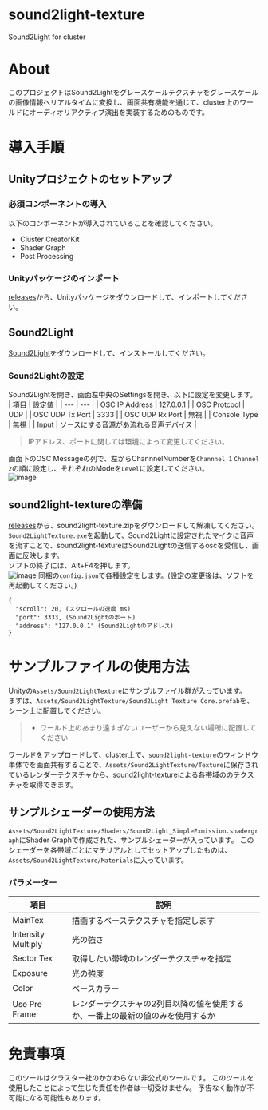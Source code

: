 # sound2light-texture
Sound2Light for cluster


# About
このプロジェクトはSound2Lightをグレースケールテクスチャをグレースケールの画像情報へリアルタイムに変換し、画面共有機能を通じて、cluster上のワールドにオーディオリアクティブ演出を実装するためのものです。

# 導入手順
## Unityプロジェクトのセットアップ
### 必須コンポーネントの導入
以下のコンポーネントが導入されていることを確認してください。
- Cluster CreatorKit
- Shader Graph
- Post Processing
### Unityパッケージのインポート
[releases](https://github.com/Dolphiiiin/sound2light-texture/releases)から、Unityパッケージをダウンロードして、インポートしてください。
## Sound2Light
[Sound2Light](https://github.com/ETCLabs/Sound2Light/releases)をダウンロードして、インストールしてください。
### Sound2Lightの設定
Sound2Lightを開き、画面左中央のSettingsを開き、以下に設定を変更します。
| 項目 | 設定値 |
| --- | --- |
| OSC IP Address | 127.0.0.1 |
| OSC Protcool | UDP |
| OSC UDP Tx Port | 3333 |
| OSC UDP Rx Port | 無視 |
| Console Type | 無視 |
| Input | ソースにする音源があ流れる音声デバイス |

> IPアドレス、ポートに関しては環境によって変更してください。
>
画面下のOSC Messageの列で、左からChannnelNumberを`Channnel 1` `Channel 2`の順に設定し、それぞれのModeを`Level`に設定してください。  
![image](https://github.com/Dolphiiiin/sound2light-texture/assets/42102311/63f33f00-df66-43b6-b7c6-7f853f20e557)

## sound2light-textureの準備
[releases](https://github.com/Dolphiiiin/sound2light-texture/releases)から、sound2light-texture.zipをダウンロードして解凍してください。  
`Sound2LightTexture.exe`を起動して、Sound2Lightに設定されたマイクに音声を流すことで、sound2light-textureはSound2Lightの送信するoscを受信し、画面に反映します。  
ソフトの終了には、Alt+F4を押します。  
![image](https://github.com/Dolphiiiin/sound2light-texture/assets/42102311/a8e55051-1109-4d5c-90b5-f6942e832845)
同梱の`config.json`で各種設定をします。(設定の変更後は、ソフトを再起動してください。)
```
{
  "scroll": 20, (スクロールの速度 ms)
  "port": 3333, (Sound2Lightのポート)
  "address": "127.0.0.1" (Sound2Lightのアドレス)
}
```

# サンプルファイルの使用方法
Unityの`Assets/Sound2LightTexture`にサンプルファイル群が入っています。  
まずは、`Assets/Sound2LightTexture/Sound2Light Texture Core.prefab`を、シーン上に配置してください。
> * ワールド上のあまり遠すぎないユーザーから見えない場所に配置してください
>
ワールドをアップロードして、cluster上で、`sound2light-texture`のウィンドウ単体でを画面共有することで、`Assets/Sound2LightTexture/Texture`に保存されているレンダーテクスチャから、sound2light-textureによる各帯域ののテクスチャを取得できます。

## サンプルシェーダーの使用方法
`Assets/Sound2LightTexture/Shaders/Sound2Light_SimpleExmission.shadergraph`にShader Graphで作成された、サンプルシェーダーが入っています。
このシェーダーを各帯域ごとにマテリアルとしてセットアップしたものは、`Assets/Sound2LightTexture/Materials`に入っています。
### パラメーター
| 項目 | 説明 |
| --- | --- |
| MainTex | 描画するベーステクスチャを指定します |
| Intensity Multiply | 光の強さ |
| Sector Tex | 取得したい帯域のレンダーテクスチャを指定 |
| Exposure | 光の強度 |
| Color | ベースカラー |
| Use Pre Frame | レンダーテクスチャの2列目以降の値を使用するか、一番上の最新の値のみを使用するか |

# 免責事項
このツールはクラスター社のかかわらない非公式のツールです。
このツールを使用したことによって生じた責任を作者は一切受けません。
予告なく動作が不可能になる可能性もあります。
